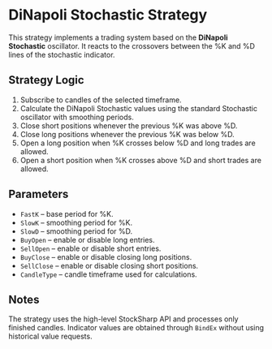 # DiNapoli Stochastic Strategy

This strategy implements a trading system based on the **DiNapoli Stochastic** oscillator. It reacts to the crossovers between the %K and %D lines of the stochastic indicator.

## Strategy Logic

1. Subscribe to candles of the selected timeframe.
2. Calculate the DiNapoli Stochastic values using the standard Stochastic oscillator with smoothing periods.
3. Close short positions whenever the previous %K was above %D.
4. Close long positions whenever the previous %K was below %D.
5. Open a long position when %K crosses below %D and long trades are allowed.
6. Open a short position when %K crosses above %D and short trades are allowed.

## Parameters

- `FastK` – base period for %K.
- `SlowK` – smoothing period for %K.
- `SlowD` – smoothing period for %D.
- `BuyOpen` – enable or disable long entries.
- `SellOpen` – enable or disable short entries.
- `BuyClose` – enable or disable closing long positions.
- `SellClose` – enable or disable closing short positions.
- `CandleType` – candle timeframe used for calculations.

## Notes

The strategy uses the high-level StockSharp API and processes only finished candles. Indicator values are obtained through `BindEx` without using historical value requests.
